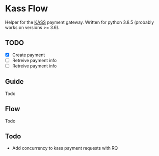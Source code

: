 # Kass Flow

Helper for the [KASS](https://www.kass.is/) payment gateway. Written for python 3.8.5 (probably works on versions >= 3.6).

## TODO

- [x] Create payment
- [ ] Retreive payment info
- [ ] Retreive payment info

## Guide

Todo

## Flow

Todo

## Todo

- Add concurrency to kass payment requests with RQ
